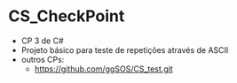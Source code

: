 # CS_CheckPoint
- CP 3 de C#
- Projeto básico para teste de repetições através de ASCII
- outros CPs:
  - https://github.com/ggSOS/CS_test.git
